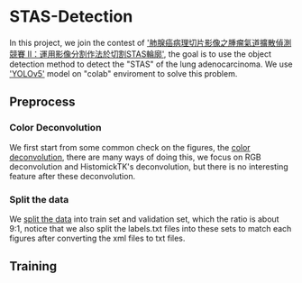 # STAS-Detection
In this project, we join the contest of ['肺腺癌病理切片影像之腫瘤氣道擴散偵測競賽 II：運用影像分割作法於切割STAS輪廓'](https://tbrain.trendmicro.com.tw/Competitions/Details/22), the goal is to use the object detection method to detect the "STAS" of the lung adenocarcinoma. We use ['YOLOv5'](https://github.com/ultralytics/yolov5) model on "colab" enviroment to solve this problem.

## Preprocess
### Color Deconvolution
We first start from some common check on the figures, the [color deconvolution](./Color_Deconvolution_PS.ipynb), there are many ways of doing this, we focus on RGB deconvolution and HistomickTK's deconvolution, but there is no interesting feature after these deconvolution.

### Split the data
We [split the data](./Split_the_data_PS.ipynb) into train set and validation set, which the ratio is about 9:1, notice that we also split the labels.txt files into these sets to match each figures after converting the xml files to txt files.

## Training
